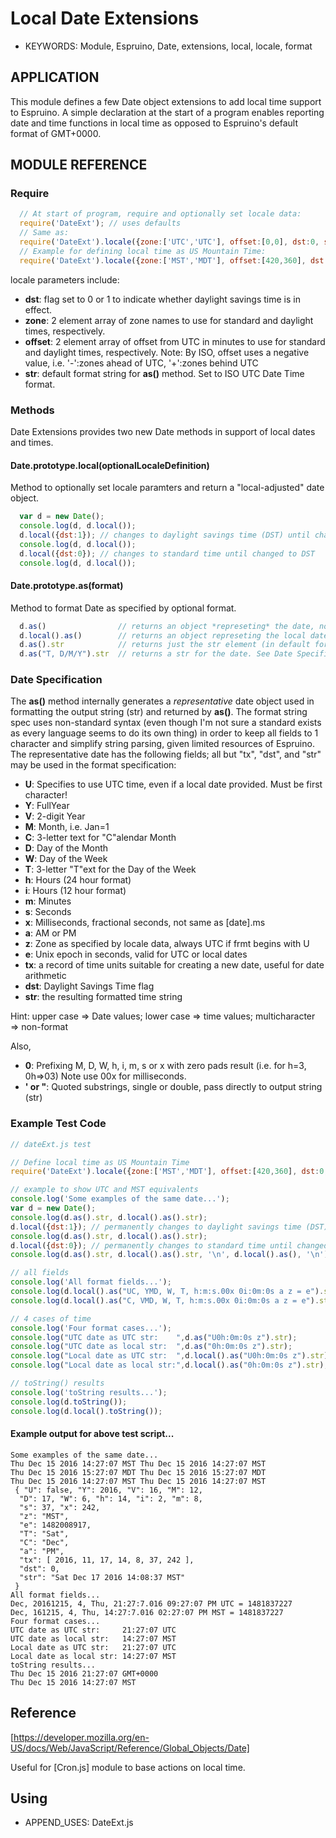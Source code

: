 <!--- Copyright (C) 2016 Enchanted Engineering. See the file LICENSE for use. -->

# Local Date Extensions

* KEYWORDS: Module, Espruino, Date, extensions, local, locale, format

## APPLICATION

This module defines a few Date object extensions to add local time support to Espruino. A simple declaration at the start of a program enables reporting date and time functions in local time as opposed to Espruino's default format of GMT+0000.

## MODULE REFERENCE

### Require

```javascript
  // At start of program, require and optionally set locale data:
  require('DateExt'); // uses defaults
  // Same as: 
  require('DateExt').locale({zone:['UTC','UTC'], offset:[0,0], dst:0, str:"UY-0M-0D'T'0h:0m:0s'Z'"});
  // Example for defining local time as US Mountain Time:
  require('DateExt').locale({zone:['MST','MDT'], offset:[420,360], dst:0, str:"T C 0D Y 0h:0m:0s z"});
```

locale parameters include:
  - **dst**: flag set to 0 or 1 to indicate whether daylight savings time is in effect.
  - **zone**: 2 element array of zone names to use for standard and daylight times, respectively.
  - **offset**: 2 element array of offset from UTC in minutes to use for standard and daylight times, respectively.
    Note: By ISO, offset uses a negative value, i.e. '-':zones ahead of UTC, '+':zones behind UTC
  - **str**: default format string for **as()** method. Set to ISO UTC Date Time format.

### Methods

Date Extensions provides two new Date methods in support of local dates and times.

#### Date.prototype.local(optionalLocaleDefinition)

Method to optionally set locale paramters and return a "local-adjusted" date object.

```javascript
  var d = new Date();
  console.log(d, d.local());
  d.local({dst:1}); // changes to daylight savings time (DST) until changed back
  console.log(d, d.local());
  d.local({dst:0}); // changes to standard time until changed to DST
  console.log(d, d.local());
```

#### Date.prototype.as(format)

Method to format Date as specified by optional format.

```javascript
  d.as()                // returns an object *represeting* the date, not the same a Date object!
  d.local().as()        // returns an object represeting the local date
  d.as().str            // returns just the str element (in default format) of the date
  d.as("T, D/M/Y").str  // returns a str for the date. See Date Specification.
```

### Date Specification
The **as()** method internally generates a *representative* date object used in formatting the output string (str) and returned by **as()**. The format string spec uses non-standard syntax (even though I'm not sure a standard exists as every language seems to do its own thing) in order to keep all fields to 1 character and simplify string parsing, given limited resources of Espruino. The representative date has the following fields; all but "tx", "dst", and "str" may be used in the format specification:

  - **U**:  Specifies to use UTC time, even if a local date provided. Must be first character!
  - **Y**:  FullYear
  - **V**:  2-digit Year
  - **M**:  Month, i.e. Jan=1
  - **C**:  3-letter text for "C"alendar Month
  - **D**:  Day of the Month 
  - **W**:  Day of the Week
  - **T**:  3-letter "T"ext for the Day of the Week
  - **h**:  Hours (24 hour format)
  - **i**:  Hours (12 hour format)
  - **m**:  Minutes 
  - **s**:  Seconds
  - **x**:  Milliseconds, fractional seconds, not same as [date].ms
  - **a**:  AM or PM
  - **z**:  Zone as specified by locale data, always UTC if frmt begins with U
  - **e**:  Unix epoch in seconds, valid for UTC or local dates
  - **tx**:  a record of time units suitable for creating a new date, useful for date arithmetic
  - **dst**:  Daylight Savings Time flag
  - **str**:  the resulting formatted time string
  
  Hint: upper case => Date values; lower case => time values; multicharacter => non-format
  
Also,

  - **0**: Prefixing M, D, W, h, i, m, s or x with zero pads result (i.e. for h=3, 0h=>03) 
     Note use 00x for milliseconds.
  - **' or "**: Quoted substrings, single or double, pass directly to output string (str)

### Example Test Code
    
```javascript
// dateExt.js test

// Define local time as US Mountain Time
require('DateExt').locale({zone:['MST','MDT'], offset:[420,360], dst:0, str:"T C 0D Y 0h:0m:0s z"});

// example to show UTC and MST equivalents
console.log('Some examples of the same date...');
var d = new Date();
console.log(d.as().str, d.local().as().str);
d.local({dst:1}); // permanently changes to daylight savings time (DST) until changed back
console.log(d.as().str, d.local().as().str);
d.local({dst:0}); // permanently changes to standard time until changed to DST
console.log(d.as().str, d.local().as().str, '\n', d.local().as(), '\n');

// all fields
console.log('All format fields...');
console.log(d.local().as("UC, YMD, W, T, h:m:s.00x 0i:0m:0s a z = e").str, '\n');
console.log(d.local().as("C, VMD, W, T, h:m:s.00x 0i:0m:0s a z = e").str, '\n');

// 4 cases of time
console.log('Four format cases...');
console.log("UTC date as UTC str:    ",d.as("U0h:0m:0s z").str);
console.log("UTC date as local str:  ",d.as("0h:0m:0s z").str);
console.log("Local date as UTC str:  ",d.local().as("U0h:0m:0s z").str);
console.log("Local date as local str:",d.local().as("0h:0m:0s z").str);

// toString() results
console.log('toString results...');
console.log(d.toString());
console.log(d.local().toString());
```

#### Example output for above test script...

```
Some examples of the same date...
Thu Dec 15 2016 14:27:07 MST Thu Dec 15 2016 14:27:07 MST
Thu Dec 15 2016 15:27:07 MDT Thu Dec 15 2016 15:27:07 MDT
Thu Dec 15 2016 14:27:07 MST Thu Dec 15 2016 14:27:07 MST
 { "U": false, "Y": 2016, "V": 16, "M": 12,
  "D": 17, "W": 6, "h": 14, "i": 2, "m": 8,
  "s": 37, "x": 242,
  "z": "MST",
  "e": 1482008917,
  "T": "Sat",
  "C": "Dec",
  "a": "PM",
  "tx": [ 2016, 11, 17, 14, 8, 37, 242 ],
  "dst": 0,
  "str": "Sat Dec 17 2016 14:08:37 MST"
 }
All format fields...
Dec, 20161215, 4, Thu, 21:27:7.016 09:27:07 PM UTC = 1481837227
Dec, 161215, 4, Thu, 14:27:7.016 02:27:07 PM MST = 1481837227
Four format cases...
UTC date as UTC str:     21:27:07 UTC
UTC date as local str:   14:27:07 MST
Local date as UTC str:   21:27:07 UTC
Local date as local str: 14:27:07 MST
toString results...
Thu Dec 15 2016 21:27:07 GMT+0000
Thu Dec 15 2016 14:27:07 MST
```

## Reference

[https://developer.mozilla.org/en-US/docs/Web/JavaScript/Reference/Global_Objects/Date]

Useful for [Cron.js] module to base actions on local time.

## Using

* APPEND_USES: DateExt.js
